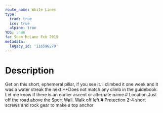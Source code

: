 ```yaml
---
route_name: White Lines
type:
  trad: true
  ice: true
  alpine: true
YDS: .nan
fa: Sean McLane Feb 2019
metadata:
  legacy_id: '116596279'
---
```

# Description
Get on this short, ephemeral pillar, if you see it. I climbed it one week and it was a water streak the next.**Does not match any climb in the guidebook. Let me know if there is an earlier ascent or alternate name.# Location
Just off the road above the Sport Wall. Walk off left.# Protection
2-4 short screws and rock gear to make a top anchor